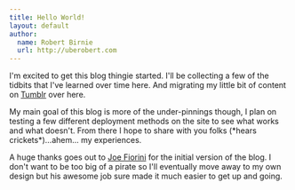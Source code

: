 ```yaml
---
title: Hello World!
layout: default
author:
  name: Robert Birnie
  url: http://uberobert.com
---
```


I'm excited to get this blog thingie started. I'll be collecting a few of the tidbits that I've learned over time here. And migrating my little bit of content on [Tumblr](http://rbirnie.tumblr.com/) over here.

My main goal of this blog is more of the under-pinnings though, I plan on testing a few different deployment methods on the site to see what works and what doesn't. From there I hope to share with you folks (\*hears crickets\*)...ahem... my experiences.

A huge thanks goes out to [Joe Fiorini](http://www.userobsessed.net/) for the initial version of the blog. I don't want to be too big of a pirate so I'll eventually move away to my own design but his awesome job sure made it much easier to get up and going. 

